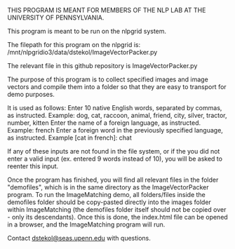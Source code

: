 THIS PROGRAM IS MEANT FOR MEMBERS OF THE NLP LAB AT THE UNIVERSITY OF PENNSYLVANIA. 

This program is meant to be run on the nlpgrid system.

The filepath for this program on the nlpgrid is:
/mnt/nlpgridio3/data/dstekol/ImageVectorPacker.py

The relevant file in this github repository is ImageVectorPacker.py

The purpose of this program is to collect specified images and image vectors and compile them into a folder 
so that they are easy to transport for demo purposes.

It is used as follows:
Enter 10 native English words, separated by commas, as instructed. 
	Example: 
		dog, cat, raccoon, animal, friend, city, silver, tractor, number, kitten
Enter the name of a foreign language, as instructed.
	Example: 
		french
Enter a foreign word in the previously specified language, as instructed.
	Example [cat in french]: 
		chat 

If any of these inputs are not found in the file system, or if the you did not enter a valid input (ex. entered 9 words instead of 10),
you will be asked to reenter this input.

Once the program has finished, you will find all relevant files in the folder "demofiles", 
which is in the same directory as the ImageVectorPacker program. To run the ImageMatching demo, 
all folders/files inside the demofiles folder should be copy-pasted directly into the images folder within 
ImageMatching (the demofiles folder itself should not be copied over - only its descendants).
Once this is done, the index.html file can be opened in a browser, and the ImageMatching program will run.

Contact dstekol@seas.upenn.edu with questions.
